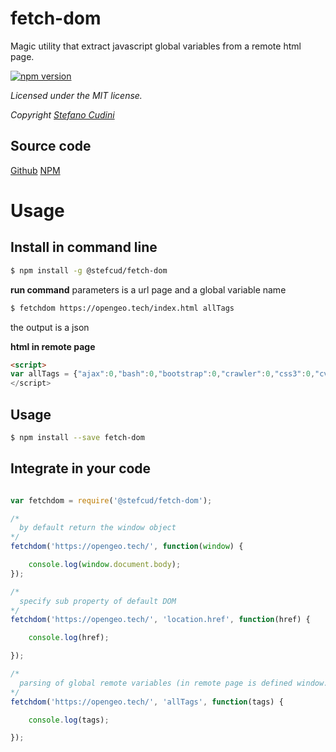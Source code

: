 # fetch-dom
Magic utility that extract javascript global variables from a remote html page.

[![npm version](https://badge.fury.io/js/node-fetch-dom.svg)](https://badge.fury.io/js/node-fetch-dom)

*Licensed under the MIT license.*

*Copyright [Stefano Cudini](https://opengeo.tech/stefano-cudini/)*

## Source code
[Github](https://github.com/stefanocudini/node-fetch-dom)
[NPM](https://npmjs.org/package/fetch-dom)

# Usage
## Install in command line

```bash
$ npm install -g @stefcud/fetch-dom
```
**run command**
parameters is a url page and a global variable name
```bash
$ fetchdom https://opengeo.tech/index.html allTags
```
the output is a json

**html in remote page**
```html
<script>
var allTags = {"ajax":0,"bash":0,"bootstrap":0,"crawler":0,"css3":0,"cv":0,"debian":0,"developer":0,"dom":0,"fetch":0,"geojson":0,"geosocial":0,"gis":0,"gps":0,"gpx":0,"gruntjs":0, .... 
</script>
```

## Usage
```bash
$ npm install --save fetch-dom 
```

## Integrate in your code
```javascript

var fetchdom = require('@stefcud/fetch-dom');

/*
  by default return the window object
*/
fetchdom('https://opengeo.tech/', function(window) {

	console.log(window.document.body);
});

/*
  specify sub property of default DOM
*/
fetchdom('https://opengeo.tech/', 'location.href', function(href) {

	console.log(href);

});

/*
  parsing of global remote variables (in remote page is defined window.allTags = {...}; )
*/
fetchdom('https://opengeo.tech/', 'allTags', function(tags) {

	console.log(tags);

});
```
